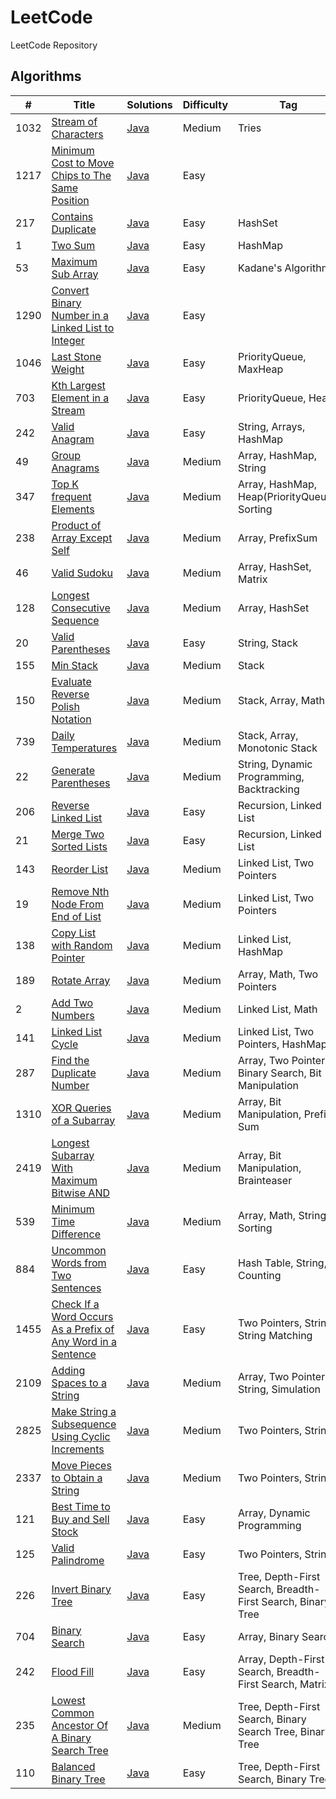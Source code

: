 # LeetCode
LeetCode Repository

## Algorithms

| #    | Title                                                                                                                                                       | Solutions                                                                                                  | Difficulty | Tag                                                         |
|------|-------------------------------------------------------------------------------------------------------------------------------------------------------------|------------------------------------------------------------------------------------------------------------|------------|-------------------------------------------------------------|
| 1032 | [Stream of Characters](https://leetcode.com/problems/stream-of-characters/)                                                                                 | [Java](../master/src/main/java/com/leetcode/problems/StreamOfCharacters.java)                              | Medium     | Tries                                                       |     
| 1217 | [Minimum Cost to Move Chips to The Same Position](https://leetcode.com/problems/minimum-cost-to-move-chips-to-the-same-position/)                           | [Java](../master/src/main/java/com/leetcode/problems/MinimumCostToMoveChipsToTheSamePosition.java)         | Easy       |                                                             |     
| 217  | [Contains Duplicate](https://leetcode.com/problems/contains-duplicate/)                                                                                     | [Java](../master/src/main/java/com/leetcode/problems/ContainsDuplicate.java)                               | Easy       | HashSet                                                     |     
| 1    | [Two Sum](https://leetcode.com/problems/two-sum/)                                                                                                           | [Java](../master/src/main/java/com/leetcode/problems/TwoSum.java)                                          | Easy       | HashMap                                                     |     
| 53   | [Maximum Sub Array](https://leetcode.com/problems/maximum-subarray/)                                                                                        | [Java](../master/src/main/java/com/leetcode/problems/MaximumSubArray.java)                                 | Easy       | Kadane's Algorithm                                          |     
| 1290 | [Convert Binary Number in a Linked List to Integer](https://leetcode.com/problems/convert-binary-number-in-a-linked-list-to-integer/)                       | [Java](../master/src/main/java/com/leetcode/problems/LinkedListBinaryNumberToInteger.java)                 | Easy       |                                                             |     
| 1046 | [Last Stone Weight](https://leetcode.com/problems/last-stone-weight/)                                                                                       | [Java](../master/src/main/java/com/leetcode/problems/LastStoneWeight.java)                                 | Easy       | PriorityQueue, MaxHeap                                      |
| 703  | [Kth Largest Element in a Stream](https://leetcode.com/problems/kth-largest-element-in-a-stream/)                                                           | [Java](../master/src/main/java/com/leetcode/problems/KthLargest.java)                                      | Easy       | PriorityQueue, Heap                                         |
| 242  | [Valid Anagram](https://leetcode.com/problems/valid-anagram/)                                                                                               | [Java](../master/src/main/java/com/leetcode/problems/ValidAnagram.java)                                    | Easy       | String, Arrays, HashMap                                     |
| 49   | [Group Anagrams](https://leetcode.com/problems/group-anagrams/)                                                                                             | [Java](../master/src/main/java/com/leetcode/problems/GroupAnagrams.java)                                   | Medium     | Array, HashMap, String                                      |
| 347  | [Top K frequent Elements](https://leetcode.com/problems/top-k-frequent-elements/)                                                                           | [Java](../master/src/main/java/com/leetcode/problems/TopKFrequentElements.java)                            | Medium     | Array, HashMap, Heap(PriorityQueue), Sorting                |
| 238  | [Product of Array Except Self](https://leetcode.com/problems/product-of-array-except-self/)                                                                 | [Java](../master/src/main/java/com/leetcode/problems/ProductOfArrayExceptSelf.java)                        | Medium     | Array, PrefixSum                                            |
| 46   | [Valid Sudoku](https://leetcode.com/problems/valid-sudoku/)                                                                                                 | [Java](../master/src/main/java/com/leetcode/problems/ValidSudoku.java)                                     | Medium     | Array, HashSet, Matrix                                      |
| 128  | [Longest Consecutive Sequence](https://leetcode.com/problems/longest-consecutive-sequence/)                                                                 | [Java](../master/src/main/java/com/leetcode/problems/LongestConsecutiveSequence.java)                      | Medium     | Array, HashSet                                              |
| 20   | [Valid Parentheses](https://leetcode.com/problems/valid-parentheses/)                                                                                       | [Java](../master/src/main/java/com/leetcode/problems/ValidParentheses.java)                                | Easy       | String, Stack                                               |
| 155  | [Min Stack](https://leetcode.com/problems/min-stack/)                                                                                                       | [Java](../master/src/main/java/com/leetcode/problems/MinStack.java)                                        | Medium     | Stack                                                       |
| 150  | [Evaluate Reverse Polish Notation](https://leetcode.com/problems/evaluate-reverse-polish-notation/)                                                         | [Java](../master/src/main/java/com/leetcode/problems/EvaluateReversePolishNotation.java)                   | Medium     | Stack, Array, Math                                          |
| 739  | [Daily Temperatures](https://leetcode.com/problems/daily-temperatures/)                                                                                     | [Java](../master/src/main/java/com/leetcode/problems/DailyTemperatures.java)                               | Medium     | Stack, Array, Monotonic Stack                               |
| 22   | [Generate Parentheses](https://leetcode.com/problems/generate-parentheses/)                                                                                 | [Java](../master/src/main/java/com/leetcode/problems/GenerateParentheses.java)                             | Medium     | String, Dynamic Programming, Backtracking                   |
| 206  | [Reverse Linked List](https://leetcode.com/problems/reverse-linked-list/)                                                                                   | [Java](../master/src/main/java/com/leetcode/problems/ReverseLinkedList.java)                               | Easy       | Recursion, Linked List                                      |
| 21   | [Merge Two Sorted Lists](https://leetcode.com/problems/merge-two-sorted-lists/)                                                                             | [Java](../master/src/main/java/com/leetcode/problems/MergeTwoSortedLists.java)                             | Easy       | Recursion, Linked List                                      |
| 143  | [Reorder List](https://leetcode.com/problems/reorder-list/)                                                                                                 | [Java](../master/src/main/java/com/leetcode/problems/ReorderList.java)                                     | Medium     | Linked List, Two Pointers                                   |
| 19   | [Remove Nth Node From End of List](https://leetcode.com/problems/remove-nth-node-from-end-of-list/)                                                         | [Java](../master/src/main/java/com/leetcode/problems/RemoveNthNodeFromEndOfList.java)                      | Medium     | Linked List, Two Pointers                                   |
| 138  | [Copy List with Random Pointer](https://leetcode.com/problems/copy-list-with-random-pointer/)                                                               | [Java](../master/src/main/java/com/leetcode/problems/CopyListWithRandomPointer.java)                       | Medium     | Linked List, HashMap                                        |
| 189  | [Rotate Array](https://leetcode.com/problems/rotate-array/)                                                                                                 | [Java](../master/src/main/java/com/leetcode/problems/RotateArray.java)                                     | Medium     | Array, Math, Two Pointers                                   |
| 2    | [Add Two Numbers](https://leetcode.com/problems/add-two-numbers/)                                                                                           | [Java](../master/src/main/java/com/leetcode/problems/AddTwoNumbers.java)                                   | Medium     | Linked List, Math                                           |
| 141  | [Linked List Cycle](https://leetcode.com/problems/linked-list-cycle/)                                                                                       | [Java](../master/src/main/java/com/leetcode/problems/LinkedListCycle.java)                                 | Medium     | Linked List, Two Pointers, HashMap                          |
| 287  | [Find the Duplicate Number](https://leetcode.com/problems/find-the-duplicate-number/)                                                                       | [Java](../master/src/main/java/com/leetcode/problems/FindTheDuplicateNumber.java)                          | Medium     | Array, Two Pointers, Binary Search, Bit Manipulation        |
| 1310 | [XOR Queries of a Subarray](https://leetcode.com/problems/xor-queries-of-a-subarray/)                                                                       | [Java](../master/src/main/java/com/leetcode/problems/XORQueriesOfASubarray.java)                           | Medium     | Array, Bit Manipulation, Prefix Sum                         |
| 2419 | [Longest Subarray With Maximum Bitwise AND](https://leetcode.com/problems/longest-subarray-with-maximum-bitwise-and/)                                       | [Java](../master/src/main/java/com/leetcode/problems/LongestSubarrayWithMaximumBitwiseAND.java)            | Medium     | Array, Bit Manipulation, Brainteaser                        |
| 539  | [Minimum Time Difference](https://leetcode.com/problems/minimum-time-difference/)                                                                           | [Java](../master/src/main/java/com/leetcode/problems/MinimumTimeDifference.java)                           | Medium     | Array, Math, String, Sorting                                |
| 884  | [Uncommon Words from Two Sentences](https://leetcode.com/problems/uncommon-words-from-two-sentences/)                                                       | [Java](../master/src/main/java/com/leetcode/problems/UncommonWordsFromTwoSentences.java)                   | Easy       | Hash Table, String, Counting                                |
| 1455 | [Check If a Word Occurs As a Prefix of Any Word in a Sentence](https://leetcode.com/problems/check-if-a-word-occurs-as-a-prefix-of-any-word-in-a-sentence/) | [Java](../master/src/main/java/com/leetcode/problems/CheckIfAWordOccursAsAPrefixOfAnyWordInASentence.java) | Easy       | Two Pointers, String, String Matching                       |
| 2109 | [Adding Spaces to a String](https://leetcode.com/problems/adding-spaces-to-a-string/)                                                                       | [Java](../master/src/main/java/com/leetcode/problems/AddingSpacesToAString.java)                           | Medium     | Array, Two Pointers, String, Simulation                     |
| 2825 | [Make String a Subsequence Using Cyclic Increments](https://leetcode.com/problems/make-string-a-subsequence-using-cyclic-increments/)                       | [Java](../master/src/main/java/com/leetcode/problems/MakeStringASubsequenceUsingCyclicIncrements.java)     | Medium     | Two Pointers, String                                        |
| 2337 | [Move Pieces to Obtain a String](https://leetcode.com/problems/move-pieces-to-obtain-a-string/)                                                             | [Java](../master/src/main/java/com/leetcode/problems/MovePiecesToObtainAString.java)                       | Medium     | Two Pointers, String                                        |
| 121  | [Best Time to Buy and Sell Stock](https://leetcode.com/problems/best-time-to-buy-and-sell-stock/)                                                           | [Java](../master/src/main/java/com/leetcode/problems/BestTimeToBuyAndSellStocks.java)                      | Easy       | Array, Dynamic Programming                                  |
| 125  | [Valid Palindrome](https://leetcode.com/problems/valid-palindrome/)                                                                                         | [Java](../master/src/main/java/com/leetcode/problems/ValidPalindrome.java)                                 | Easy       | Two Pointers, String                                        |
| 226  | [Invert Binary Tree](https://leetcode.com/problems/invert-binary-tree/)                                                                                     | [Java](../master/src/main/java/com/leetcode/problems/InvertBinaryTree.java)                                | Easy       | Tree, Depth-First Search, Breadth-First Search, Binary Tree |
| 704  | [Binary Search](https://leetcode.com/problems/binary-search/)                                                                                               | [Java](../master/src/main/java/com/leetcode/problems/BinarySearch.java)                                    | Easy       | Array, Binary Search                                        |
| 242  | [Flood Fill](https://leetcode.com/problems/flood-fill/)                                                                                                     | [Java](../master/src/main/java/com/leetcode/problems/FloodFill.java)                                       | Easy       | Array, Depth-First Search, Breadth-First Search, Matrix     |
| 235  | [Lowest Common Ancestor Of A Binary Search Tree](https://leetcode.com/problems/lowest-common-ancestor-of-a-binary-search-tree/)                             | [Java](../master/src/main/java/com/leetcode/problems/LowestCommonAncestorOfABinarySearchTree.java)         | Medium     | Tree, Depth-First Search, Binary Search Tree, Binary Tree   |
| 110  | [Balanced Binary Tree](https://leetcode.com/problems/balanced-binary-tree/)                                                                                 | [Java](../master/src/main/java/com/leetcode/problems/BalancedBinaryTree.java)                              | Easy       | Tree, Depth-First Search, Binary Tree                       |
